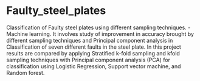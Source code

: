 # Faulty_steel_plates
Classification of Faulty steel plates using different sampling techniques. - Machine learning.
It involves study of improvement in accuracy brought by different sampling techniques and Principal component analysis in Classification of seven different faults in the steel
plate. In this project results are compared by applying Stratified k-fold sampling and kfold sampling techniques with Principal component analysis (PCA) for classification
using Logistic Regression, Support vector machine, and Random forest.

